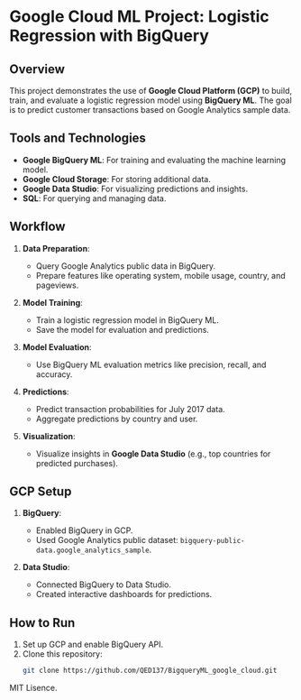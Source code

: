# Google Cloud ML Project: Logistic Regression with BigQuery

## Overview
This project demonstrates the use of **Google Cloud Platform (GCP)** to build, train, and evaluate a logistic regression model using **BigQuery ML**. The goal is to predict customer transactions based on Google Analytics sample data.

## Tools and Technologies
- **Google BigQuery ML**: For training and evaluating the machine learning model.
- **Google Cloud Storage**: For storing additional data.
- **Google Data Studio**: For visualizing predictions and insights.
- **SQL**: For querying and managing data.

## Workflow
1. **Data Preparation**:
   - Query Google Analytics public data in BigQuery.
   - Prepare features like operating system, mobile usage, country, and pageviews.

2. **Model Training**:
   - Train a logistic regression model in BigQuery ML.
   - Save the model for evaluation and predictions.

3. **Model Evaluation**:
   - Use BigQuery ML evaluation metrics like precision, recall, and accuracy.

4. **Predictions**:
   - Predict transaction probabilities for July 2017 data.
   - Aggregate predictions by country and user.

5. **Visualization**:
   - Visualize insights in **Google Data Studio** (e.g., top countries for predicted purchases).

## GCP Setup
1. **BigQuery**:
   - Enabled BigQuery in GCP.
   - Used Google Analytics public dataset: `bigquery-public-data.google_analytics_sample`.

2. **Data Studio**:
   - Connected BigQuery to Data Studio.
   - Created interactive dashboards for predictions.

## How to Run
1. Set up GCP and enable BigQuery API.
2. Clone this repository:
   ```bash
   git clone https://github.com/QED137/BigqueryML_google_cloud.git
   ```
MIT Lisence. 
   
